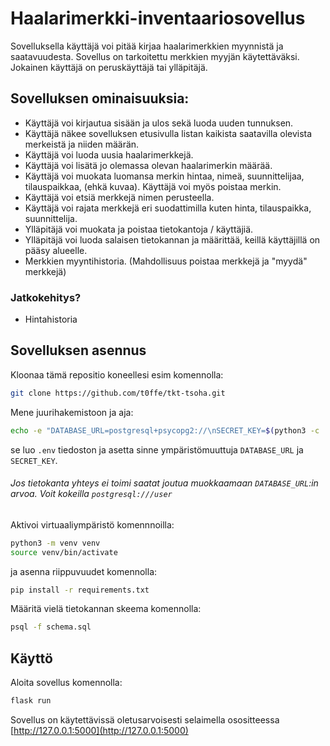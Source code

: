 
# Haalarimerkki-inventaariosovellus

Sovelluksella käyttäjä voi pitää kirjaa haalarimerkkien myynnistä ja saatavuudesta. Sovellus on tarkoitettu merkkien myyjän käytettäväksi. Jokainen käyttäjä on peruskäyttäjä tai ylläpitäjä.

## Sovelluksen ominaisuuksia:

- Käyttäjä voi kirjautua sisään ja ulos sekä luoda uuden tunnuksen.
- Käyttäjä näkee sovelluksen etusivulla listan kaikista saatavilla olevista merkeistä ja niiden määrän.
- Käyttäjä voi luoda uusia haalarimerkkejä.
- Käyttäjä voi lisätä jo olemassa olevan haalarimerkin määrää.
- Käyttäjä voi muokata luomansa merkin hintaa, nimeä, suunnittelijaa, tilauspaikkaa, (ehkä kuvaa). Käyttäjä voi myös poistaa merkin.
- Käyttäjä voi etsiä merkkejä nimen perusteella.
- Käyttäjä voi rajata merkkejä eri suodattimilla kuten hinta, tilauspaikka, suunnittelija.
- Ylläpitäjä voi muokata ja poistaa tietokantoja / käyttäjiä.
- Ylläpitäjä voi luoda salaisen tietokannan ja määrittää, keillä käyttäjillä on pääsy alueelle.
- Merkkien myyntihistoria. (Mahdollisuus poistaa merkkejä ja "myydä" merkkejä)

### Jatkokehitys?
- Hintahistoria


## Sovelluksen asennus

Kloonaa tämä repositio koneellesi esim komennolla:

```bash
git clone https://github.com/t0ffe/tkt-tsoha.git
```

Mene juurihakemistoon ja aja:

```bash
echo -e "DATABASE_URL=postgresql+psycopg2://\nSECRET_KEY=$(python3 -c 'import secrets; print(secrets.token_hex(16))')" > .env
```
se luo `.env` tiedoston ja asetta sinne ympäristömuuttuja `DATABASE_URL` ja `SECRET_KEY`. 
###### Jos tietokanta yhteys ei toimi saatat joutua muokkaamaan `DATABASE_URL`:in arvoa. Voit kokeilla `postgresql:///user` 

Aktivoi virtuaaliympäristö komennnoilla:

```bash
python3 -m venv venv
source venv/bin/activate
```

ja asenna riippuvuudet komennolla:

```bash
pip install -r requirements.txt
```

Määritä vielä tietokannan skeema komennolla:

```bash
psql -f schema.sql
```
## Käyttö

Aloita sovellus komennolla:

```bash
flask run
```

Sovellus on käytettävissä oletusarvoisesti selaimella osositteessa [http://127.0.0.1:5000](http://127.0.0.1:5000)
